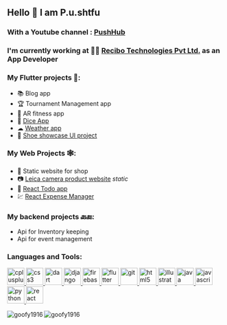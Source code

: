 ## Hello 👋 I am P.u.shtfu
### With a Youtube channel : [PushHub](https://www.youtube.com/channel/UChQNoE0c9i6m89inWjVI31A) 

### I'm currently working at 👨‍💻 [Recibo Technologies Pvt Ltd.](https://www.recibotech.com/) as an App Developer

### My Flutter projects 🎯:
- 📚 Blog app
- 🏆 Tournament Management app
- 💪 AR fitness app
- 🎲 [Dice App](https://goofy1916.github.io/dice-app/#/)
- ☁ [Weather app](https://goofy1916.github.io/weather-app-bloc-gh-page/index.html#/)
- 👟 [Shoe showcase UI project](https://goofy1916.github.io/shoes_store/)

### My Web Projects 🕸:
- 🛒 Static website for shop
- 📷 [Leica camera product website](https://goofy1916.github.io/one-color-website/) *static*
- 📜 [React Todo app](https://goofy1916.github.io/Todo_app_react)
- 💹 [React Expense Manager](https://goofy1916.github.io/expense-tracker)

### My backend projects 🔙🔚:
- Api for Inventory keeping
- Api for event management

<h3 align="left">Languages and Tools:</h3>
<p align="left"> <a href="https://www.w3schools.com/cpp/" target="_blank"> <img src="https://devicons.github.io/devicon/devicon.git/icons/cplusplus/cplusplus-original.svg" alt="cplusplus" width="40" height="40"/> </a> <a href="https://www.w3schools.com/css/" target="_blank"> <img src="https://devicons.github.io/devicon/devicon.git/icons/css3/css3-original-wordmark.svg" alt="css3" width="40" height="40"/> </a> <a href="https://dart.dev" target="_blank"> <img src="https://www.vectorlogo.zone/logos/dartlang/dartlang-icon.svg" alt="dart" width="40" height="40"/> </a> <a href="https://www.djangoproject.com/" target="_blank"> <img src="https://devicons.github.io/devicon/devicon.git/icons/django/django-original.svg" alt="django" width="40" height="40"/> </a> <a href="https://firebase.google.com/" target="_blank"> <img src="https://www.vectorlogo.zone/logos/firebase/firebase-icon.svg" alt="firebase" width="40" height="40"/> </a> <a href="https://flutter.dev" target="_blank"> <img src="https://www.vectorlogo.zone/logos/flutterio/flutterio-icon.svg" alt="flutter" width="40" height="40"/> </a> <a href="https://git-scm.com/" target="_blank"> <img src="https://www.vectorlogo.zone/logos/git-scm/git-scm-icon.svg" alt="git" width="40" height="40"/> </a> <a href="https://www.w3.org/html/" target="_blank"> <img src="https://devicons.github.io/devicon/devicon.git/icons/html5/html5-original-wordmark.svg" alt="html5" width="40" height="40"/> </a> <a href="https://www.adobe.com/in/products/illustrator.html" target="_blank"> <img src="https://www.vectorlogo.zone/logos/adobe_illustrator/adobe_illustrator-icon.svg" alt="illustrator" width="40" height="40"/> </a> <a href="https://www.java.com" target="_blank"> <img src="https://devicons.github.io/devicon/devicon.git/icons/java/java-original-wordmark.svg" alt="java" width="40" height="40"/> </a> <a href="https://developer.mozilla.org/en-US/docs/Web/JavaScript" target="_blank"> <img src="https://devicons.github.io/devicon/devicon.git/icons/javascript/javascript-original.svg" alt="javascript" width="40" height="40"/> </a> <a href="https://www.python.org" target="_blank"> <img src="https://devicons.github.io/devicon/devicon.git/icons/python/python-original.svg" alt="python" width="40" height="40"/> </a> <a href="https://reactjs.org/" target="_blank"> <img src="https://devicons.github.io/devicon/devicon.git/icons/react/react-original-wordmark.svg" alt="react" width="40" height="40"/> </a> </p>

<img align="left" src="https://github-readme-stats.vercel.app/api/top-langs/?username=goofy1916&layout=compact" alt="goofy1916" />

<img align="center" src="https://github-readme-stats.vercel.app/api?username=goofy1916&show_icons=true" alt="goofy1916" />
